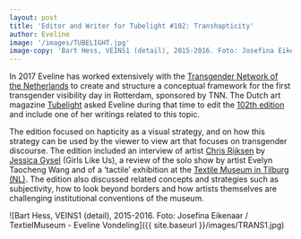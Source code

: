 ```yaml
---
layout: post
title: 'Editor and Writer for Tubelight #102: Transhapticity'
author: Eveline
image: '/images/TUBELIGHT.jpg'
image-copy: 'Bart Hess, VEINS1 (detail), 2015-2016. Foto: Josefina Eikenaar / TextielMuseum'
---
```


In 2017 Eveline has worked extensively with the [Transgender Network of the Netherlands](https://www.transgendernetwerk.nl) to create and structure a conceptual framework for the first transgender visibility day in Rotterdam, sponsored by TNN. The Dutch art magazine [Tubelight](https://www.tubelight.nl) asked Eveline during that time to edit the [102th edition](https://www.tubelight.nl/issue/tl-102/) and include one of her writings related to this topic.

The edition focused on hapticity as a visual strategy, and on how this strategy can be used by the viewer to view art that focuses on transgender discourse. The edition included an interview of artist [Chris Rijksen](https://prinschristel.com/contact/ ) by [Jessica Gysel](https://www.glumagazine.com/about/) (Girls Like Us), a review of the solo show by artist Evelyn Taocheng Wang and of a ‘tactile’ exhibition at the [Textile Museum in Tilburg (NL)](https://www.textielmuseum.nl/en/). The edition also discussed related concepts and strategies such as subjectivity, how to look beyond borders and how artists themselves are challenging institutional conventions of the museum.

![Bart Hess, VEINS1 (detail), 2015-2016. Foto: Josefina Eikenaar / TextielMuseum - Eveline Vondeling]({{ site.baseurl }}/images/TRANS1.jpg)
